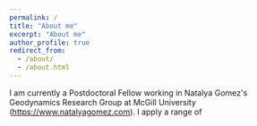 ```yaml
---
permalink: /
title: "About me"
excerpt: "About me"
author_profile: true
redirect_from: 
  - /about/
  - /about.html
---
```


I am currently a Postdoctoral Fellow working in Natalya Gomez's Geodynamics 
Research Group at McGill University (https://www.natalyagomez.com). I apply a range of